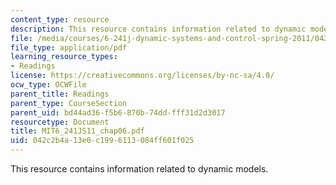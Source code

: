 ```yaml
---
content_type: resource
description: This resource contains information related to dynamic models.
file: /media/courses/6-241j-dynamic-systems-and-control-spring-2011/042c2b4a13e0c1996113084ff601f025_MIT6_241JS11_chap06.pdf
file_type: application/pdf
learning_resource_types:
- Readings
license: https://creativecommons.org/licenses/by-nc-sa/4.0/
ocw_type: OCWFile
parent_title: Readings
parent_type: CourseSection
parent_uid: bd44ad36-f5b6-870b-74dd-fff31d2d3017
resourcetype: Document
title: MIT6_241JS11_chap06.pdf
uid: 042c2b4a-13e0-c199-6113-084ff601f025
---
```

This resource contains information related to dynamic models.